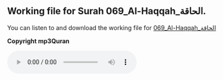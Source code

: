 
## Working file for Surah 069_Al-Haqqah_الحاقة.

You can listen to and download the working file for [069_Al-Haqqah_الحاقة](https://server9.mp3quran.net/huthifi_qalon/069.mp3)

**Copyright mp3Quran**

<audio controls src="https://server9.mp3quran.net/huthifi_qalon/069.mp3"></audio>

